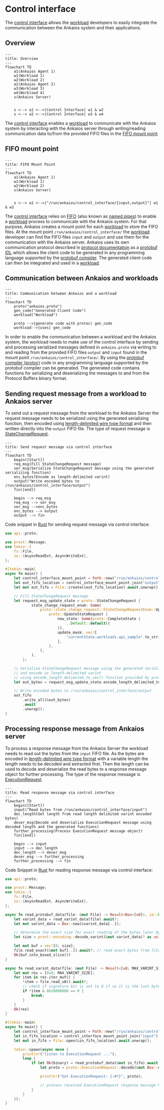 # Control interface

The [control interface](./control-interface.md) allows the [workload](glossary.md#workload) developers to easily integrate the communication between the Ankaios system and their applications.

## Overview
```mermaid
---
title: Overview
---
flowchart TD
    a1(Ankaios Agent 1)
    w1(Workload 1)
    w2(Workload 2)
    a2(Ankaios Agent 2)
    w3(Workload 3)
    w4(Workload 4)
    s(Ankaios Server)

    
    s <--> a1 <-->|Control Interface| w1 & w2
    s <--> a2 <-->|Control Interface| w3 & w4
```

The [control interface](./control-interface.md) enables a [workload](glossary.md#workload) to communicate with the Ankaios system by interacting with the Ankaios server through writing/reading communication data to/from the provided FIFO files in the [FIFO mount point](#fifo-mount-point). 

## FIFO mount point
```mermaid
---
title: FIFO Mount Point
---
flowchart TD
    a1(Ankaios Agent 1)
    w1(Workload 1)
    w2(Workload 2)
    s(Ankaios Server)

    
    s <--> a1 <-->|"/run/ankaios/control_interface/{input,output}"| w1 & w2
```

The [control interface](./control-interface.md) relies on [FIFO](https://en.wikipedia.org/wiki/Named_pipe) (also known as [named pipes](https://en.wikipedia.org/wiki/Named_pipe)) to enable a [workload](glossary.md#workload) process to communicate with the Ankaios system. For that purpose, Ankaios creates a mount point for each [workload](glossary.md#workload) to store the FIFO files. At the mount point `/run/ankaios/control_interface/` the [workload](glossary.md#workload) developer can find the FIFO files `input` and `output` and use them for the communication with the Ankaios server. Ankaios uses its own communication protocol described in [protocol documentation](./_ankaios.proto.md#oprotocol-documentation) as a [protobuf IDL](https://protobuf.com/docs/language-spec) which allows the client code to be generated in any programming language supported by the [protobuf compiler](https://protobuf.dev/reference/). The generated client code can then be integrated and used in a [workload](#communication-between-ankaios-and-workloads).

## Communication between Ankaios and workloads
```mermaid
---
title: Communication between Ankaios and a workload
---
flowchart TD
    proto("ankaios.proto")
    gen_code("Generated Client Code")
    workload("Workload")
    
    proto -->|generate code with protoc| gen_code
    workload-->|uses| gen_code
```

In order to enable the communication between a workload and the Ankaios system, the workload needs to make use of the control interface by sending and processing serialized messages defined in `ankaios.proto` via writing to and reading from the provided FIFO files `output` and `input` found in the mount point `/run/ankaios/control_interface/`. By using the [protobuf compiler (protoc)](https://protobuf.dev/reference/) code in any programming language supported by the protobuf compiler can be generated. The generated code contains functions for serializing and deserializing the messages to and from the Protocol Buffers binary format.

## Sending request message from a workload to Ankaios server
To send out a request message from the workload to the Ankaios Server the request message needs to be serialized using the generated serializing function, then encoded using [length-delimited wire type format](https://protobuf.dev/programming-guides/encoding/#length-types) and then written directly into the `output` FIFO file. The type of request message is [StateChangeRequest](_ankaios.proto.md#statechangerequest).

```mermaid
---
title: Send request message via control interface
---
flowchart TD
    begin([Start])
    req_msg(Fill StateChangeRequest message)
    ser_msg(Serialize StateChangeRequest message using the generated serializing function)
    enc_bytes(Encode as length-delimited varint)
    output("Write encoded bytes to /run/ankaios/control_interface/output")
    fin([end])

    begin --> req_msg
    req_msg --> ser_msg
    ser_msg -->enc_bytes
    enc_bytes --> output
    output --> fin
```

Code snippet in [Rust](https://www.rust-lang.org/) for sending request message via control interface:
```rust
use api::proto;

use prost::Message;
use tokio::{
    fs::File,
    io::{AsyncReadExt, AsyncWriteExt},
};

#[tokio::main]
async fn main() {
    let control_interface_mount_point = Path::new("/run/ankaios/control_interface");
    let out_fifo_location = control_interface_mount_point.join("output");
    let mut out_fifo = File::create(&out_fifo_location).await.unwrap();

    // Fill StateChangeRequest message
    let request_msg_update_state = proto::StateChangeRequest {
            state_change_request_enum: Some(
                proto::state_change_request::StateChangeRequestEnum::UpdateState(
                    proto::UpdateStateRequest {
                        new_state: Some(proto::CompleteState {
                            ..Default::default()
                        }),
                        update_mask: vec![
                            "currentState.workloads.api_sample".to_string(),
                        ],
                    },
                ),
            ),
        };

    // Serialize StateChangeRequest message using the generated serializing function
    // and encode as length-delimited varint
    // using encode_length_delimited_to_vec() function provided by prost through code generation
    let out_bytes = request_msg_update_state.encode_length_delimited_to_vec();

    // Write encoded bytes to /run/ankaios/control_interface/output
    out_fifo
        .write_all(&out_bytes)
        .await
        .unwrap();
}
```
## Processing response message from Ankaios server
To process a response message from the Ankaios Server the workload needs to read out the bytes from the `input` FIFO file. As the bytes are encoded in [length-delimited wire type format](https://protobuf.dev/programming-guides/encoding/#length-types) with a variable length the length needs to be decoded and extracted first. Then the length can be used to decode and deserialize the read bytes to a response message object for further processing. The type of the response message is [ExecutionRequest](_ankaios.proto.md#executionrequest).

```mermaid
---
title: Read response message via control interface
---
flowchart TD
    begin([Start])
    input("Read bytes from /run/ankaios/control_interface/input")
    dec_length(Get length from read length delimited varint encoded bytes)
    deser_msg(Decode and deserialize ExecutionRequest message using decoded length and the generated functions)
    further_processing(Process ExecutionRequest message object)
    fin([end])

    begin --> input
    input --> dec_length
    dec_length --> deser_msg
    deser_msg --> further_processing
    further_processing --> fin
```

Code Snippet in [Rust](https://www.rust-lang.org/) for reading response message via control interface:
```rust
use api::proto;

use prost::Message;
use tokio::{
    fs::File,
    io::{AsyncReadExt, AsyncWriteExt},
};

async fn read_protobuf_data(file: &mut File) -> Result<Box<[u8]>, io::Error> {
    let varint_data = read_varint_data(file).await?;
    let mut varint_data = Box::new(&varint_data[..]);

    // determine the exact size for exact reading of the bytes later by decoding the varint data
    let size = prost::encoding::decode_varint(&mut varint_data)? as usize;

    let mut buf = vec![0; size];
    file.read_exact(&mut buf[..]).await?; // read exact bytes from file
    Ok(buf.into_boxed_slice())
}

async fn read_varint_data(file: &mut File) -> Result<[u8; MAX_VARINT_SIZE], io::Error> {
    let mut res = [0u8; MAX_VARINT_SIZE];
    for item in res.iter_mut() {
        *item = file.read_u8().await?;
        // check if signature bit is set to 0 if so it is the last byte to be read
        if *item & 0b10000000 == 0 {
            break;
        }
    }
    Ok(res)
}

#[tokio::main]
async fn main() {
    let control_interface_mount_point = Path::new("/run/ankaios/control_interface");
    let in_fifo_location = control_interface_mount_point.join("input");    
    let mut in_fifo = File::open(&in_fifo_location).await.unwrap();

    tokio::spawn(async move {
        println!("listen to ExecutionRequest ...");
        loop {
            if let Ok(binary) = read_protobuf_data(&mut in_fifo).await {
                let proto = proto::ExecutionRequest::decode(&mut Box::new(binary.as_ref()));

                println!("Got ExecutionRequest: {:#?}", proto);

                // process received ExecutionRequest response message here ...
            }
        }
    });
}


```
